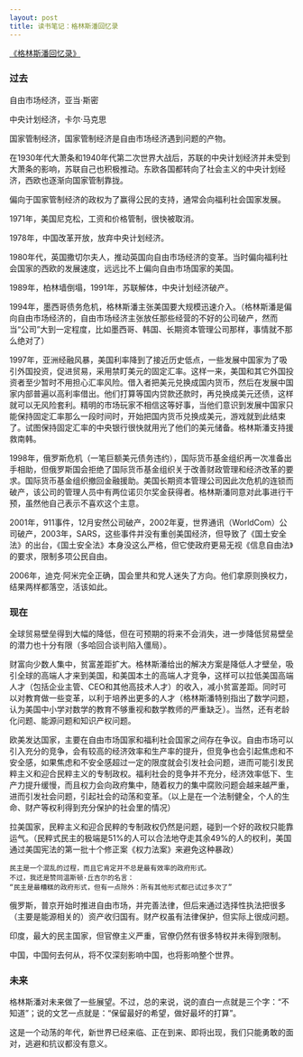 ```yaml
---
layout: post
title: 读书笔记：格林斯潘回忆录
---
```


[《格林斯潘回忆录》](http://book.douban.com/subject/2326066/)

### 过去

自由市场经济，亚当·斯密

中央计划经济，卡尔·马克思 

国家管制经济，国家管制经济是自由市场经济遇到问题的产物。

在1930年代大萧条和1940年代第二次世界大战后，苏联的中央计划经济并未受到大萧条的影响，苏联自己也积极推动。东欧各国都转向了社会主义的中央计划经济，西欧也逐渐向国家管制靠拢。

偏向于国家管制经济的政权为了赢得公民的支持，通常会向福利社会国家发展。

1971年，美国尼克松，工资和价格管制，很快被取消。

1978年，中国改革开放，放弃中央计划经济。

<!--more-->

1980年代，英国撒切尔夫人，推动英国向自由市场经济的变革。当时偏向福利社会国家的西欧的发展速度，远远比不上偏向自由市场国家的美国。

1989年，柏林墙倒塌，1991年，苏联解体，中央计划经济破产。

1994年，墨西哥债务危机，格林斯潘主张美国要大规模迅速介入。（格林斯潘是偏向自由市场经济的，自由市场经济主张放任那些经营的不好的公司破产，然而当“公司”大到一定程度，比如墨西哥、韩国、长期资本管理公司那样，事情就不那么绝对了）

1997年，亚洲经融风暴，美国利率降到了接近历史低点，一些发展中国家为了吸引外国投资，促进贸易，采用禁盯美元的固定汇率。这样一来，美国和其它外国投资者至少暂时不用担心汇率风险。借入者把美元兑换成国内货币，然后在发展中国家内部普遍以高利率借出。他们打算等国内贷款还款时，再兑换成美元还债，这样就可以无风险套利。精明的市场玩家不相信这等好事，当他们意识到发展中国家只能保持固定汇率那么一段时间时，开始把国内货币兑换成美元，游戏就到此结束了。试图保持固定汇率的中央银行很快就用光了他们的美元储备。格林斯潘支持援救南韩。

1998年，俄罗斯危机（一笔巨额美元债务违约），国际货币基金组织再一次准备出手相助，但俄罗斯国会拒绝了国际货币基金组织关于改善财政管理和经济改革的要求。国际货币基金组织撤回金融援助。美国长期资本管理公司因此次危机的连锁而破产，该公司的管理人员中有两位诺贝尔奖金获得者。格林斯潘同意对此事进行干预，虽然他自己表示不喜欢这个主意。

2001年，911事件，12月安然公司破产，2002年夏，世界通讯（WorldCom）公司破产，2003年，SARS，这些事件并没有重创美国经济，但导致了《国土安全法》的出台，《国土安全法》本身没这么严格，但它使政府更易无视《信息自由法》的要求，限制多项公民自由。

2006年，迪克·阿米完全正确，国会里共和党人迷失了方向。他们拿原则换权力，结果两样都落空，活该如此。

### 现在

全球贸易壁垒得到大幅的降低，但在可预期的将来不会消失，进一步降低贸易壁垒的潜力也十分有限（多哈回合谈判陷入僵局）。

财富向少数人集中，贫富差距扩大。格林斯潘给出的解决方案是降低人才壁垒，吸引全球的高端人才来到美国，和美国本土的高端人才竞争，这样可以拉低美国高端人才（包括企业主管、CEO和其他高技术人才）的收入，减小贫富差距。同时可以对教育做一些变革，以利于培养出更多的人才（格林斯潘特别指出了数学问题，认为美国中小学对数学的教育不够重视和数学教师的严重缺乏）。当然，还有老龄化问题、能源问题和知识产权问题。

欧美发达国家，主要在自由市场国家和福利社会国家之间存在争议。自由市场可以引入充分的竞争，会有较高的经济效率和生产率的提升，但竞争也会引起焦虑和不安全感，如果焦虑和不安全感超过一定的限度就会引发社会问题，进而可能引发民粹主义和迎合民粹主义的专制政权。福利社会的竞争并不充分，经济效率低下、生产力提升缓慢，而且权力会向政府集中，随着权力的集中腐败问题会越来越严重，进而引发社会问题，引起社会的动荡和变革。（以上是在一个法制健全，个人的生命、财产等权利得到充分保护的社会里的情况）

拉美国家，民粹主义和迎合民粹的专制政权仍然是问题，碰到一个好的政权只能靠运气。（民粹式民主的极端是51%的人可以合法地夺走其余49%的人的权利，美国通过美国宪法的第一批十个修正案《权力法案》来避免这种暴政）

	民主是一个混乱的过程，而且它肯定并不总是最有效率的政府形式。 
	不过，我还是赞同温斯顿·丘吉尔的名言：
	“民主是最糟糕的政府形式，但有一点除外：所有其他形式都已试过多次了”

俄罗斯，普京开始时推进自由市场，并完善法律，但后来通过选择性执法把很多（主要是能源相关的）资产收归国有。财产权虽有法律保护，但实际上很成问题。

印度，最大的民主国家，但官僚主义严重，官僚仍然有很多特权并未得到限制。

中国，中国何去何从，将不仅深刻影响中国，也将影响整个世界。

### 未来

格林斯潘对未来做了一些展望。不过，总的来说，说的直白一点就是三个字：“不知道”；说的文艺一点就是：“保留最好的希望，做好最坏的打算”。

这是一个动荡的年代，新世界已经来临、正在到来、即将出现，我们只能勇敢的面对，逃避和抗议都没有意义。
